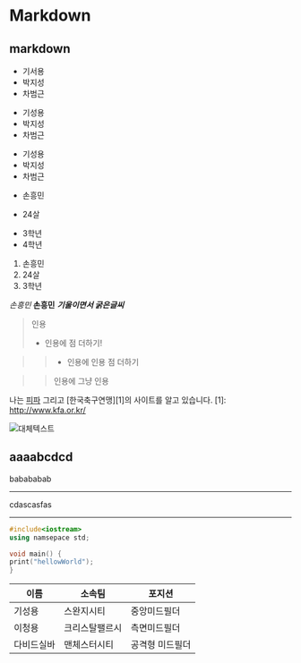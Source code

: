 
Markdown
========

markdown
--------



* 기서용
* 박지성
* 차범근

- 기성용
- 박지성
- 차범근

+ 기성용
+ 박지성
+ 차범근

* 손흥민
- 24살
+ 3학년
+ 4학년


1. 손흥민
2. 24살
3. 3학년

*손흥민*
**손흥민**
*__기울이면서 굵은글씨__*

> 인용
> - 인용에 점 더하기!

>> - 인용에 인용 점 더하기

>> 인용에 그냥 인용

나는 [피파](http://www.fifa.com/) 그리고 [한국축구연맹][1]의 사이트를 알고 있습니다.
[1]: http://www.kfa.or.kr/

![대체텍스트](http://dbscthumb.phinf.naver.net/2765_000_249/20131031045732965_WMJU7MIG5.jpg/5851443.jpg?type=m250&wm=N)

aaaabcdcd
-----------

babababab
************

cdascasfas
___________

```C++
#include<iostream>
using namsepace std;

void main() {
print("hellowWorld");
}
```

| 이름 | 소속팀 | 포지션 |
|------|--------|--------|
|기성용|스완지시티|중앙미드필더|
|이청용|크리스탈팰르시|측면미드필더|
|다비드실바|맨체스터시티|공격형 미드필더|
